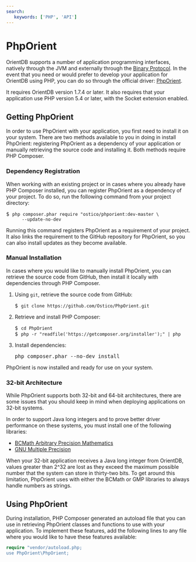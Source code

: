 ```yaml
---
search:
   keywords: ['PHP', 'API']
---
```


# PhpOrient

OrientDB supports a number of application programming interfaces, natively through the JVM and externally through the [Binary Protocol](Network-Binary-Protocol.md).  In the event that you need or would prefer to develop your application for OrientDB using PHP, you can do so through the official driver: [PhpOrient](https://github.com/orientechnologies/PhpOrient).

It requires OrientDB version 1.7.4 or later.  It also requires that your application use PHP version 5.4 or later, with the Socket extension enabled.


## Getting PhpOrient 

In order to use PhpOrient with your application, you first need to install it on your system.  There are two methods available to you in doing in install PhpOrient: registering PhpOrient as a dependency of your application or manually retrieving the source code and installing it.  Both methods require PHP Composer.

### Dependency Registration

When working with an existing project or in cases where you already have PHP Composer installed, you can register PhpOrient as a dependency of your project.  To do so, run the following command from your project directory:

<pre>
$ <code class="lang-sh userinput">php composer.phar require "ostico/phporient:dev-master \
      --update-no-dev</code>
</pre>

Running this command registers PhpOrient as a requirement of your project.  It also links the requirement to the GitHub repository for PhpOrient, so you can also install updates as they become available.


### Manual Installation

In cases where you would like to manually install PhpOrient, you can retrieve the source code from GitHub, then install it locally with dependencies through PHP Composer.

1. Using `git`, retrieve the source code from GitHub:

   <pre>
   $ <code class="lang-sh userinput">git clone https://github.com/Ostico/PhpOrient.git</code>
   </pre>

1. Retrieve and install PHP Composer:

   <pre>
   $ <code class="lang-sh userinput">cd PhpOrient</code>
   $ <code class="lang-sh userinput">php -r "readfile('https://getcomposer.org/installer');" | php</code>
   </pre>

1. Install dependencies:

   <pre>
   php composer.phar --no-dev install
   </pre>

PhpOrient is now installed and ready for use on your system.


### 32-bit Architecture

While PhpOrient supports both 32-bit and 64-bit architectures, there are some issues that you should keep in mind when deploying applications on 32-bit systems.

In order to support Java long integers and to prove better driver performance on these systems, you must install one of the following libraries:

- [BCMath Arbitrary Precision Mathematics](http://php.net/manual/en/book/bc.php)
- [GNU Multiple Precision](http://php.net/manual/en/book/gmp.php)

When your 32-bit application receives a Java long integer from OrientDB, values greater than 2^32 are lost as they exceed the maximum possible number that the system can store in thirty-two bits.  To get around this limitation, PhpOrient uses with either the BCMath or GMP libraries to always handle numbers as strings.


## Using PhpOrient

During installation, PHP Composer generated an autoload file that you can use in retrieving PhpOrient classes and functions to use with your application.  To implement these features, add the following lines to any file where you would like to have these features available:

```php
require "vendor/autoload.php;
use PhpOrient\PhpOrient;
```




